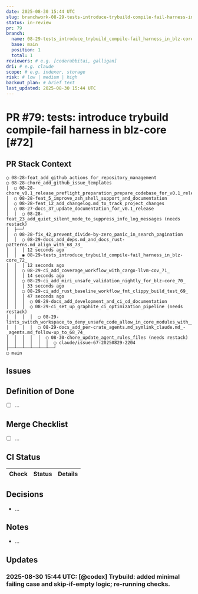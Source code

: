 ```yaml
---
date: 2025-08-30 15:44 UTC
slug: branchwork-08-29-tests-introduce-trybuild-compile-fail-harness-in-blz-core-72
status: in-review
pr: 79
branch:
  name: 08-29-tests_introduce_trybuild_compile-fail_harness_in_blz-core_72_
  base: main
  position: 1
  total: 1
reviewers: # e.g. [coderabbitai, galligan]
dri: # e.g. claude
scope: # e.g. indexer, storage
risk: # low | medium | high
backout_plan: # brief text
last_updated: 2025-08-30 15:44 UTC
---
```


# PR #79: tests: introduce trybuild compile-fail harness in blz-core [#72]

## PR Stack Context

```text
◯ 08-28-feat_add_github_actions_for_repository_management
◯ 08-28-chore_add_github_issue_templates
│  ◯ 08-28-chore_v0.1_release_preflight_preparation_prepare_codebase_for_v0.1_release_by_organizing_and_validating_all_components
│  ◯ 08-28-feat_5_improve_zsh_shell_support_and_documentation
│  ◯ 08-28-feat_12_add_changelog.md_to_track_project_changes
│  ◯ 08-27-docs_37_update_documentation_for_v0.1_release
│  │  ◯ 08-28-feat_23_add_quiet_silent_mode_to_suppress_info_log_messages (needs restack)
│  ├──┘
│  ◯ 08-28-fix_42_prevent_divide-by-zero_panic_in_search_pagination
│  │  ◯ 08-29-docs_add_deps.md_and_docs_rust-patterns.md_align_with_68_73_
│  │  │ 12 seconds ago
│  │  ◉ 08-29-tests_introduce_trybuild_compile-fail_harness_in_blz-core_72_
│  │  │ 12 seconds ago
│  │  ◯ 08-29-ci_add_coverage_workflow_with_cargo-llvm-cov_71_
│  │  │ 14 seconds ago
│  │  ◯ 08-29-ci_add_miri_unsafe_validation_nightly_for_blz-core_70_
│  │  │ 33 seconds ago
│  │  ◯ 08-29-ci_add_rust_baseline_workflow_fmt_clippy_build_test_69_
│  │  │ 47 seconds ago
│  │  │  ◯ 08-29-docs_add_development_and_ci_cd_documentation
│  │  │  ◯ 08-29-ci_set_up_graphite_ci_optimization_pipeline (needs restack)
│  │  │  │  ◯ 08-29-lints_switch_workspace_to_deny_unsafe_code_allow_in_core_modules_with___safety_docs_75_
│  │  │  │  ◯ 08-29-docs_add_per-crate_agents.md_symlink_claude.md_-_agents.md_follow-up_to_68_74_
│  │  │  │  │  ◯ 08-30-chore_update_agent_rules_files (needs restack)
│  │  │  │  │  │  ◯ claude/issue-67-20250829-2204
├──┴──┴──┴──┴──┴──┘
◯ main
```

## Issues

## Definition of Done

- [ ] …

## Merge Checklist

- [ ] …

## CI Status

| Check | Status | Details |
|-------|--------|---------|

## Decisions

- …

## Notes

- …

## Updates

### 2025-08-30 15:44 UTC: [@codex] Trybuild: added minimal failing case and skip-if-empty logic; re-running checks.
